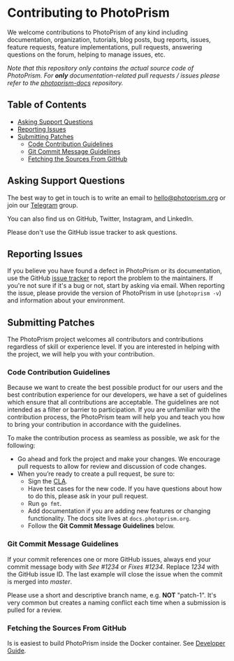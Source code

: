 # Contributing to PhotoPrism

We welcome contributions to PhotoPrism of any kind including documentation,
organization, tutorials, blog posts, bug reports, issues, feature requests,
feature implementations, pull requests, answering questions on the forum,
helping to manage issues, etc.

*Note that this repository only contains the actual source code of PhotoPrism. For **only** documentation-related pull requests / issues please refer to the [photoprism-docs](https://github.com/photoprism/photoprism-docs) repository.*

## Table of Contents

* [Asking Support Questions](#asking-support-questions)
* [Reporting Issues](#reporting-issues)
* [Submitting Patches](#submitting-patches)
  * [Code Contribution Guidelines](#code-contribution-guidelines)
  * [Git Commit Message Guidelines](#git-commit-message-guidelines)
  * [Fetching the Sources From GitHub](#fetching-the-sources-from-github)

## Asking Support Questions

The best way to get in touch is to write an email to hello@photoprism.org or join our [Telegram](https://t.me/joinchat/B8AmeBAUEugGszzuklsj5w) group.

You can also find us on GitHub, Twitter, Instagram, and LinkedIn.

Please don't use the GitHub issue tracker to ask questions.

## Reporting Issues

If you believe you have found a defect in PhotoPrism or its documentation, use
the GitHub [issue tracker](https://github.com/photoprism/photoprism/issues) to report
the problem to the maintainers. If you're not sure if it's a bug or not,
start by asking via email.
When reporting the issue, please provide the version of PhotoPrism in use (`photoprism -v`) and information about your environment.

## Submitting Patches

The PhotoPrism project welcomes all contributors and contributions regardless of skill or experience level. If you are interested in helping with the project, we will help you with your contribution.

### Code Contribution Guidelines

Because we want to create the best possible product for our users and the best contribution experience for our developers, we have a set of guidelines which ensure that all contributions are acceptable. The guidelines are not intended as a filter or barrier to participation. If you are unfamiliar with the contribution process, the PhotoPrism team will help you and teach you how to bring your contribution in accordance with the guidelines.

To make the contribution process as seamless as possible, we ask for the following:

* Go ahead and fork the project and make your changes. We encourage pull requests to allow for review and discussion of code changes.
* When you’re ready to create a pull request, be sure to:
    * Sign the [CLA](https://cla-assistant.io/photoprism/photoprism).
    * Have test cases for the new code. If you have questions about how to do this, please ask in your pull request.
    * Run `go fmt`.
    * Add documentation if you are adding new features or changing functionality.  The docs site lives at `docs.photoprism.org`.
    * Follow the **Git Commit Message Guidelines** below.

### Git Commit Message Guidelines

If your commit references one or more GitHub issues, always end your commit message body with *See #1234* or *Fixes #1234*.
Replace *1234* with the GitHub issue ID. The last example will close the issue when the commit is merged into *master*.

Please use a short and descriptive branch name, e.g. **NOT** "patch-1". It's very common but creates a naming conflict each time when a submission is pulled for a review.

###  Fetching the Sources From GitHub

Is is easiest to build PhotoPrism inside the Docker container. See [Developer Guide](https://github.com/photoprism/photoprism/wiki).